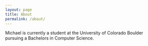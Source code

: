 ```yaml
---
layout: page
title: About
permalink: /about/
---
```


Michael is currently a student at the University of Colorado Boulder pursuing a Bachelors in Computer Science.
